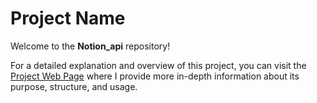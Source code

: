 
# Project Name

Welcome to the **Notion_api** repository!

For a detailed explanation and overview of this project, you can visit the [Project Web Page](https://ibada13.github.io/notion_api_stu/) where I provide more in-depth information about its purpose, structure, and usage.


